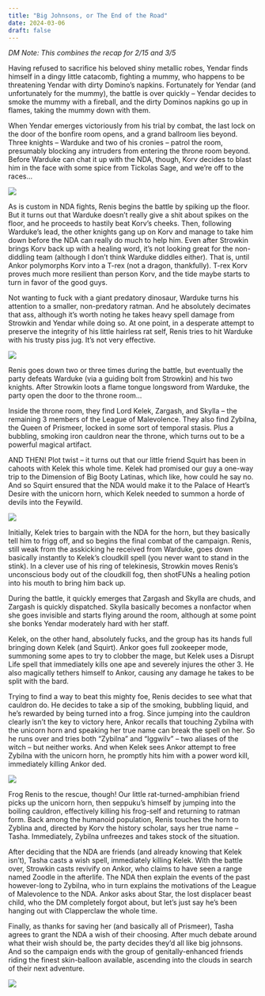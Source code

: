 ```yaml
---
title: "Big Johnsons, or The End of the Road"
date: 2024-03-06
draft: false
---
```


*DM Note: This combines the recap for 2/15 and 3/5*

Having refused to sacrifice his beloved shiny metallic robes, Yendar finds himself in a dingy little catacomb, fighting a mummy, who happens to be threatening Yendar with dirty Domino’s napkins. Fortunately for Yendar (and unfortunately for the mummy), the battle is over quickly – Yendar decides to smoke the mummy with a fireball, and the dirty Dominos napkins go up in flames, taking the mummy down with them.

When Yendar emerges victoriously from his trial by combat, the last lock on the door of the bonfire room opens, and a grand ballroom lies beyond. Three knights – Warduke and two of his cronies – patrol the room, presumably blocking any intruders from entering the throne room beyond. Before Warduke can chat it up with the NDA, though, Korv decides to blast him in the face with some spice from Tickolas Sage, and we’re off to the races…

![](https://i.makeagif.com/media/7-09-2014/m5onMI.gif)

As is custom in NDA fights, Renis begins the battle by spiking up the floor. But it turns out that Warduke doesn’t really give a shit about spikes on the floor, and he proceeds to hastily beat Korv’s cheeks. Then, following Warduke’s lead, the other knights gang up on Korv and manage to take him down before the NDA can really do much to help him. Even after Strowkin brings Korv back up with a healing word, it’s not looking great for the non-diddling team (although I don’t think Warduke diddles either). That is, until Ankor polymorphs Korv into a T-rex (not a dragon, thankfully). T-rex Korv proves much more resilient than person Korv, and the tide maybe starts to turn in favor of the good guys.

Not wanting to fuck with a giant predatory dinosaur, Warduke turns his attention to a smaller, non-predatory ratman. And he absolutely decimates that ass, although it’s worth noting he takes heavy spell damage from Strowkin and Yendar while doing so. At one point, in a desperate attempt to preserve the integrity of his little hairless rat self, Renis tries to hit Warduke with his trusty piss jug. It’s not very effective.

![](https://media.tenor.com/DJGWQIVi7G4AAAAi/pokemon-not-very-effective.gif)

Renis goes down two or three times during the battle, but eventually the party defeats Warduke (via a guiding bolt from Strowkin) and his two knights. After Strowkin loots a flame tongue longsword from Warduke, the party open the door to the throne room…

Inside the throne room, they find Lord Kelek, Zargash, and Skylla – the remaining 3 members of the League of Malevolence. They also find Zybilna, the Queen of Prismeer, locked in some sort of temporal stasis. Plus a bubbling, smoking iron cauldron near the throne, which turns out to be a powerful magical artifact.

AND THEN! Plot twist – it turns out that our little friend Squirt has been in cahoots with Kelek this whole time. Kelek had promised our guy a one-way trip to the Dimension of Big Booty Latinas, which like, how could he say no. And so Squirt ensured that the NDA would make it to the Palace of Heart’s Desire with the unicorn horn, which Kelek needed to summon a horde of devils into the Feywild.

![](https://gifdb.com/images/high/vince-mcmahon-it-was-me-drlacaf4vqtqfdk6.gif)

Initially, Kelek tries to bargain with the NDA for the horn, but they basically tell him to frigg off, and so begins the final combat of the campaign. Renis, still weak from the asskicking he received from Warduke, goes down basically instantly to Kelek’s cloudkill spell (you never want to stand in the stink). In a clever use of his ring of telekinesis, Strowkin moves Renis’s unconscious body out of the cloudkill fog, then shotFUNs a healing potion into his mouth to bring him back up.

During the battle, it quickly emerges that Zargash and Skylla are chuds, and Zargash is quickly dispatched. Skylla basically becomes a nonfactor when she goes invisible and starts flying around the room, although at some point she bonks Yendar moderately hard with her staff.

Kelek, on the other hand, absolutely fucks, and the group has its hands full bringing down Kelek (and Squirt). Ankor goes full zookeeper mode, summoning some apes to try to clobber the mage, but Kelek uses a Disrupt Life spell that immediately kills one ape and severely injures the other 3. He also magically tethers himself to Ankor, causing any damage he takes to be split with the bard.

Trying to find a way to beat this mighty foe, Renis decides to see what that cauldron do. He decides to take a sip of the smoking, bubbling liquid, and he’s rewarded by being turned into a frog. Since jumping into the cauldron clearly isn’t the key to victory here, Ankor recalls that touching Zybilna with the unicorn horn and speaking her true name can break the spell on her. So he runs over and tries both “Zybilna” and “Iggwilv” – two aliases of the witch – but neither works. And when Kelek sees Ankor attempt to free Zybilna with the unicorn horn, he promptly hits him with a power word kill, immediately killing Ankor ded.

![](https://reactiongifs.me/wp-content/uploads/2018/08/You-Dead_8693a.gif)

Frog Renis to the rescue, though! Our little rat-turned-amphibian friend picks up the unicorn horn, then seppuku’s himself by jumping into the boiling cauldron, effectively killing his frog-self and returning to ratman form. Back among the humanoid population, Renis touches the horn to Zyblina and, directed by Korv the history scholar, says her true name – Tasha. Immediately, Zybilna unfreezes and takes stock of the situation.

After deciding that the NDA are friends (and already knowing that Kelek isn’t), Tasha casts a wish spell, immediately killing Kelek. With the battle over, Strowkin casts revivify on Ankor, who claims to have seen a range named Zoodle in the afterlife. The NDA then explain the events of the past however-long to Zybilna, who in turn explains the motivations of the League of Malevolence to the NDA. Ankor asks about Star, the lost displacer beast child, who the DM completely forgot about, but let’s just say he’s been hanging out with Clapperclaw the whole time.

Finally, as thanks for saving her (and basically all of Prismeer), Tasha agrees to grant the NDA a wish of their choosing. After much debate around what their wish should be, the party decides they’d all like big johnsons. And so the campaign ends with the group of genitally-enhanced friends riding the finest skin-balloon available, ascending into the clouds in search of their next adventure.

![](https://i.pinimg.com/originals/3b/53/89/3b5389f3352a8a3d2b233d1a75d6e447.gif)
